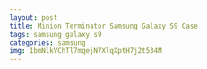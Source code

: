 ```yaml
---
layout: post
title: Minion Terminator Samsung Galaxy S9 Case
tags: samsung galaxy s9
categories: samsung
img: 1bmNlkVChTl7mqejN7XlqXptH7j2t534M
---
```

